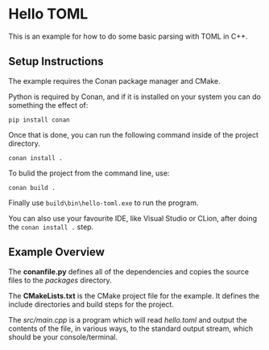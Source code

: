# Hello TOML

This is an example for how to do some basic parsing with TOML in C++.

## Setup Instructions
The example requires the Conan package manager and CMake.

Python is required by Conan, and if it is installed on your system you can do something the effect of:

``pip install conan``

Once that is done, you can run the following command inside of the project directory.

``conan install .``

To bulid the project from the command line, use:

``conan build .``

Finally use ``build\bin\hello-toml.exe`` to run the program.

You can also use your favourite IDE, like Visual Studio or CLion, after doing the ``conan install .`` step.


## Example Overview
The **conanfile.py** defines all of the dependencies and copies the source files to the _packages_ directory.

The **CMakeLists.txt** is the CMake project file for the example. It defines the include directories and build steps for the project.

The _src/main.cpp_ is a program which will read _hello.toml_ and output the contents of the file, in various ways, to the standard output stream, which should be your console/terminal.

